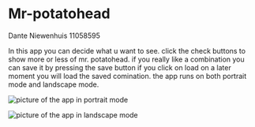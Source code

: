 # Mr-potatohead
Dante Niewenhuis
11058595

In this app you can decide what u want to see.
click the check buttons to show more or less of mr. potatohead.
if you really like a combination you can save it by pressing the save button
if you click on load on a later moment you will load the saved comination.
the app runs on both portrait mode and landscape mode.

![picture of the app in portrait mode](raw.githubusercontent.com/DanteNiewenhuis/Mr-potatohead/origin/doc/portrait)

![picture of the app in landscape mode](http://url/to/img.png)
